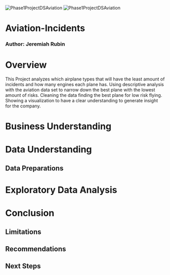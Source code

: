 ![Phase1ProjectDSAviation](https://github.com/BlackXWulf/Flying-Through-The-Years/assets/85573566/0c3dc657-275e-47d9-af6e-eb00c6d6f8cd) ![Phase1ProjectDSAviation](https://github.com/BlackXWulf/Flying-Through-The-Years/assets/85573566/0c3dc657-275e-47d9-af6e-eb00c6d6f8cd)
# Aviation-Incidents
### Author: Jeremiah Rubin
# Overview

This Project analyzes which airplane types that will have the least amount of incidents and how many engines each plane has. Using descriptive analysis with the aviation data set to narrow down the best plane with the lowest amount of risks. Cleaning the data finding the best plane for low risk flying. Showing a visualization to have a clear understanding to generate insight for the company.

# Business Understanding

# Data Understanding

## Data Preparations

# Exploratory Data Analysis

# Conclusion

## Limitations

## Recommendations

## Next Steps
